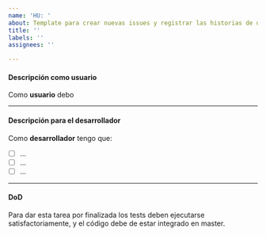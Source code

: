 ```yaml
---
name: 'HU: '
about: Template para crear nuevas issues y registrar las historias de usuarios.
title: ''
labels: ''
assignees: ''

---
```


#### Descripción como usuario
Como **usuario** debo 

------------------------------------------------------------------------------------------------

#### Descripción para el desarrollador
Como **desarrollador** tengo que:
- [ ] ...
- [ ] ...
- [ ] ...

------------------------------------------------------------------------------------------------

#### DoD
Para dar esta tarea por finalizada los tests deben ejecutarse satisfactoriamente, y el código debe de estar integrado en master.
